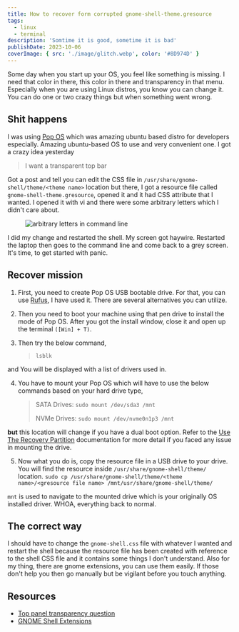 ```yaml
---
title: How to recover form corrupted gnome-shell-theme.gresource
tags:
  - linux
  - terminal
description: 'Somtime it is good, sometime it is bad'
publishDate: 2023-10-06
coverImage: { src: './image/glitch.webp', color: '#8D974D' }
---
```


Some day when you start up your OS, you feel like something is missing. I need that color in there, this color in there and transparency in that menu. Especially when you are using Linux distros, you know you can change it. You can do one or two crazy things but when something went wrong.

## Shit happens

I was using [Pop OS](https://pop.system76.com/) which was amazing ubuntu based distro for developers especially. Amazing ubuntu-based OS to use and very convenient one. I got a crazy idea yesterday

> I want a transparent top bar

Got a post and tell you can edit the CSS file in `/usr/share/gnome-shell/theme/<theme name>` location but there, I got a resource file called `gnome-shell-theme.gresource`, opened it and it had CSS attribute that I wanted. I opened it with vi and there were some arbitrary letters which I didn't care about.

<figure>

![arbitrary letters in command line](/images/opened-resource-file.webp)

</figure>

I did my change and restarted the shell. My screen got haywire. Restarted the laptop then goes to the command line and come back to a grey screen. It's time, to get started with panic.

## Recover mission

1. First, you need to create Pop OS USB bootable drive. For that, you can use [Rufus](https://rufus.ie/en_US/), I have used it. There are several alternatives you can utilize.

2. Then you need to boot your machine using that pen drive to install the mode of Pop OS. After you got the install window, close it and open up the terminal `([Win] + T)`.

3. Then try the below command,
   > `lsblk`

and You will be displayed with a list of drivers used in.

4. You have to mount your Pop OS which will have to use the below commands based on your hard drive type,
   > SATA Drives: `sudo mount /dev/sda3 /mnt`
   >
   > NVMe Drives: `sudo mount /dev/nvme0n1p3 /mnt`

**but** this location will change if you have a dual boot option. Refer to the [Use The Recovery Partition](https://support.system76.com/articles/pop-recovery/) documentation for more detail if you faced any issue in mounting the drive.

5.  Now what you do is, copy the resource file in a USB drive to your drive. You will find the resource inside `/usr/share/gnome-shell/theme/` location.
    `sudo cp /usr/share/gnome-shell/theme/<theme name>/<gresource file name> /mnt/usr/share/gnome-shell/theme/`

`mnt` is used to navigate to the mounted drive which is your originally OS installed driver. WHOA, everything back to normal.

## The correct way

I should have to change the `gnome-shell.css` file with whatever I wanted and restart the shell because the resource file has been created with reference to the shell CSS file and it contains some things I don't understand. Also for my thing, there are gnome extensions, you can use them easily. If those don't help you then go manually but be vigilant before you touch anything.

## Resources

- [Top panel transparency question](https://pop-planet.info/forums/threads/top-panel-transparency-question.79/#post-3376)
- [GNOME Shell Extensions](https://extensions.gnome.org/)
